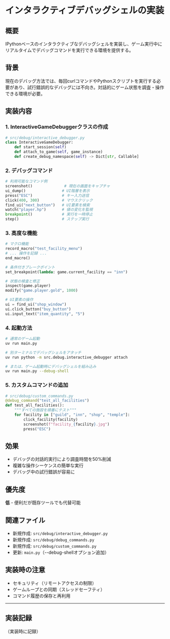 # インタラクティブデバッグシェルの実装

## 概要

IPythonベースのインタラクティブなデバッグシェルを実装し、ゲーム実行中にリアルタイムでデバッグコマンドを実行できる環境を提供する。

## 背景

現在のデバッグ方法では、毎回curlコマンドやPythonスクリプトを実行する必要があり、試行錯誤的なデバッグには不向き。対話的にゲーム状態を調査・操作できる環境が必要。

## 実装内容

### 1. InteractiveGameDebuggerクラスの作成

```python
# src/debug/interactive_debugger.py
class InteractiveGameDebugger:
    def start_session(self)
    def attach_to_game(self, game_instance)
    def create_debug_namespace(self) -> Dict[str, Callable]
```

### 2. デバッグコマンド

```python
# 利用可能なコマンド例
screenshot()              # 現在の画面をキャプチャ
ui_dump()                # UI階層を表示
press("ESC")             # キー入力送信
click(400, 300)          # マウスクリック
find_ui("next_button")   # UI要素を検索
watch("player.hp")       # 値の変化を監視
breakpoint()             # 実行を一時停止
step()                   # ステップ実行
```

### 3. 高度な機能

```python
# マクロ機能
record_macro("test_facility_menu")
# ... 操作を記録 ...
end_macro()

# 条件付きブレークポイント
set_breakpoint(lambda: game.current_facility == "inn")

# 状態の検査と修正
inspect(game.player)
modify("game.player.gold", 1000)

# UI要素の操作
ui = find_ui("shop_window")
ui.click_button("buy_button")
ui.input_text("item_quantity", "5")
```

### 4. 起動方法

```bash
# 通常のゲーム起動
uv run main.py

# 別ターミナルでデバッグシェルをアタッチ
uv run python -m src.debug.interactive_debugger attach

# または、ゲーム起動時にデバッグシェルを組み込み
uv run main.py --debug-shell
```

### 5. カスタムコマンドの追加

```python
# src/debug/custom_commands.py
@debug_command("test_all_facilities")
def test_all_facilities():
    """すべての施設を順番にテスト"""
    for facility in ["guild", "inn", "shop", "temple"]:
        click_facility(facility)
        screenshot(f"facility_{facility}.jpg")
        press("ESC")
```

## 効果

- デバッグの対話的実行により調査時間を50%削減
- 複雑な操作シーケンスの簡単な実行
- デバッグ中の試行錯誤が容易に

## 優先度

**低** - 便利だが既存ツールでも代替可能

## 関連ファイル

- 新規作成: `src/debug/interactive_debugger.py`
- 新規作成: `src/debug/debug_commands.py`
- 新規作成: `src/debug/custom_commands.py`
- 更新: `main.py`（--debug-shellオプション追加）

## 実装時の注意

- セキュリティ（リモートアクセスの制限）
- ゲームループとの同期（スレッドセーフティ）
- コマンド履歴の保存と再利用

---

## 実装記録

（実装時に記録）